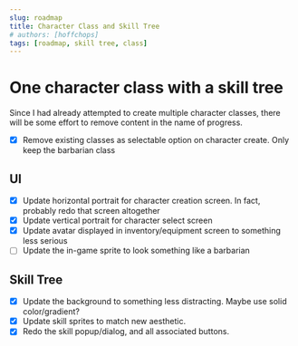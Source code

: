 ```yaml
---
slug: roadmap
title: Character Class and Skill Tree
# authors: [hoffchops]
tags: [roadmap, skill tree, class]
---
```


# One character class with a skill tree

Since I had already attempted to create multiple character classes, there will be some effort to remove content in the name of progress.

- [x] Remove existing classes as selectable option on character create. Only keep the barbarian class

## UI

- [x] Update horizontal portrait for character creation screen. In fact, probably redo that screen altogether
- [x] Update vertical portrait for character select screen
- [x] Update avatar displayed in inventory/equipment screen to something less serious
- [ ] Update the in-game sprite to look something like a barbarian

## Skill Tree

- [x] Update the background to something less distracting. Maybe use solid color/gradient?
- [x] Update skill sprites to match new aesthetic.
- [x] Redo the skill popup/dialog, and all associated buttons.
